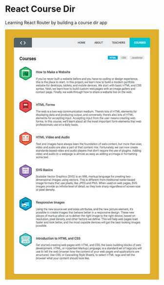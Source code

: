 # React Course Dir

Learning React Router by building a course dir app

![alt text][screenshot]

[screenshot]: https://github.com/jpdevspace/ReactJS_CourseDirectory/blob/master/public/screenshot.png "Screenshot of React app"